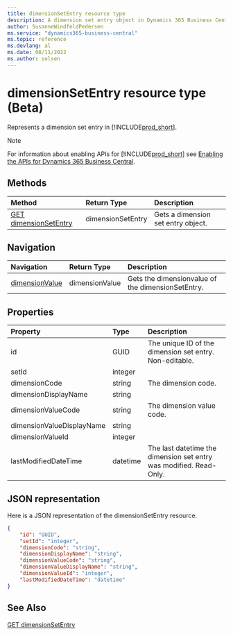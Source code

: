 ```yaml
---
title: dimensionSetEntry resource type
description: A dimension set entry object in Dynamics 365 Business Central.
author: SusanneWindfeldPedersen
ms.service: "dynamics365-business-central"
ms.topic: reference
ms.devlang: al
ms.date: 08/11/2022
ms.author: solsen
---
```


# dimensionSetEntry resource type (Beta)

<!-- START>DO_NOT_EDIT -->
<!-- IMPORTANT:Do not edit any of the content between here and the END>DO_NOT_EDIT. -->
Represents a dimension set entry in [!INCLUDE[prod_short](../../../includes/prod_short.md)].

> [!NOTE]
> For information about enabling APIs for [!INCLUDE[prod_short](../../../includes/prod_short.md)] see [Enabling the APIs for Dynamics 365 Business Central](../../../api-reference/v2.0/enabling-apis-for-dynamics-nav.md).

## Methods

| Method | Return Type|Description |
|:--------------------|:-----------|:-------------------------|
|[GET dimensionSetEntry](../api/dynamics_dimensionsetentry_get.md)|dimensionSetEntry|Gets a dimension set entry object.|


## Navigation

| Navigation |Return Type| Description |
|:----------|:----------|:-----------------|
|[dimensionValue](dynamics_dimensionvalue.md)|dimensionValue |Gets the dimensionvalue of the dimensionSetEntry.|

## Properties

| Property           | Type   |Description     |
|:-------------------|:-------|:---------------|
|id|GUID|The unique ID of the dimension set entry. Non-editable.|
|setId|integer||
|dimensionCode|string|The dimension code.|
|dimensionDisplayName|string||
|dimensionValueCode|string|The dimension value code.  |
|dimensionValueDisplayName|string||
|dimensionValueId|integer||
|lastModifiedDateTime|datetime|The last datetime the dimension set entry was modified. Read-Only.|

## JSON representation

Here is a JSON representation of the dimensionSetEntry resource.


```json
{
    "id": "GUID",
    "setId": "integer",
    "dimensionCode": "string",
    "dimensionDisplayName": "string",
    "dimensionValueCode": "string",
    "dimensionValueDisplayName": "string",
    "dimensionValueId": "integer",
    "lastModifiedDateTime": "datetime"
}
```
<!-- IMPORTANT: END>DO_NOT_EDIT -->

## See Also
[GET dimensionSetEntry](../api/dynamics_dimensionsetentry_get.md)
